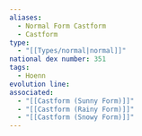```yaml
---
aliases:
  - Normal Form Castform
  - Castform
type:
  - "[[Types/normal|normal]]"
national dex number: 351
tags:
  - Hoenn
evolution line: 
associated:
  - "[[Castform (Sunny Form)]]"
  - "[[Castform (Rainy Form)]]"
  - "[[Castform (Snowy Form)]]"
---
```

